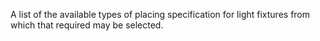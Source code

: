 A list of the available types of placing specification for light fixtures from which that required may be selected.

